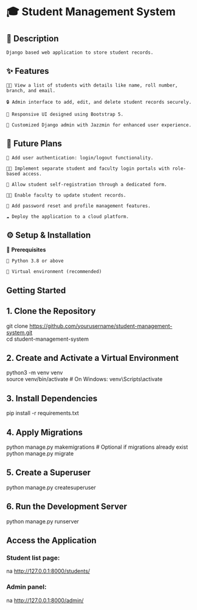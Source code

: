 # 🎓 Student Management System
## 📖 Description

    Django based web application to store student records.
## ✨ Features

    👩‍🎓 View a list of students with details like name, roll number, branch, and email.

    🔒 Admin interface to add, edit, and delete student records securely.

    📱 Responsive UI designed using Bootstrap 5.

    🎨 Customized Django admin with Jazzmin for enhanced user experience.

## 🚀 Future Plans

    🔐 Add user authentication: login/logout functionality.

    👩‍💻 Implement separate student and faculty login portals with role-based access.

    📝 Allow student self-registration through a dedicated form.

    🧑‍🏫 Enable faculty to update student records.

    🔄 Add password reset and profile management features.

    ☁️ Deploy the application to a cloud platform.

## ⚙️ Setup & Installation
🧰 **Prerequisites**

    🐍 Python 3.8 or above

    🥚 Virtual environment (recommended)

## Getting Started

## **1. Clone the Repository**
git clone https://github.com/yourusername/student-management-system.git  
cd student-management-system

## **2. Create and Activate a Virtual Environment**
python3 -m venv venv  
source venv/bin/activate      # On Windows: venv\Scripts\activate

## **3. Install Dependencies**
pip install -r requirements.txt

## **4. Apply Migrations**
python manage.py makemigrations    # Optional if migrations already exist  
python manage.py migrate

## **5. Create a Superuser**
python manage.py createsuperuser

## **6. Run the Development Server**
python manage.py runserver

## **Access the Application**

### **Student list page:**  
na http://127.0.0.1:8000/students/

### **Admin panel:**  
na http://127.0.0.1:8000/admin/
